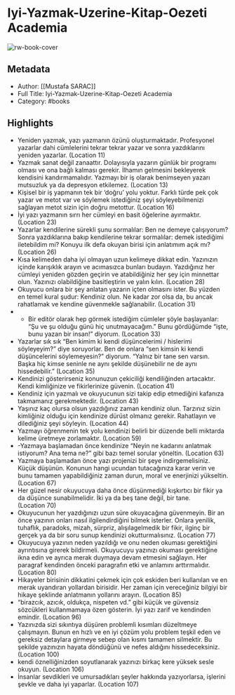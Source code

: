 # Iyi-Yazmak-Uzerine-Kitap-Oezeti Academia

![rw-book-cover](https://readwise-assets.s3.amazonaws.com/static/images/default-book-icon-3.40504e56b01b.png)

## Metadata
- Author: [[Mustafa SARAC]]
- Full Title: Iyi-Yazmak-Uzerine-Kitap-Oezeti Academia
- Category: #books

## Highlights
- Yeniden yazmak, yazı yazmanın özünü oluşturmaktadır. Profesyonel yazarlar dahi cümlelerini tekrar tekrar yazar ve sonra yazdıklarını yeniden yazarlar. (Location 11)
- Yazmak sanat değil zanaattır. Dolayısıyla yazarın günlük bir programı olması ve ona bağlı kalması gerekir. İlhamın gelmesini bekleyerek kendisini kandırmamalıdır. Yazmayı bir iş olarak benimseyen yazarı mutsuzluk ya da depresyon etkilemez. (Location 13)
- Kişisel bir iş yapmanın tek bir ‘doğru’ yolu yoktur. Farklı türde pek çok yazar ve metot var ve söylemek istediğiniz şeyi söyleyebilmenizi sağlayan metot sizin için doğru metottur. (Location 16)
- İyi yazı yazmanın sırrı her cümleyi en basit öğelerine ayırmaktır. (Location 23)
- Yazarlar kendilerine sürekli şunu sormalılar: Ben ne demeye çalışıyorum? Sonra yazdıklarına bakıp kendilerine tekrar sormalılar: demek istediğimi iletebildim mi? Konuyu ilk defa okuyan birisi için anlatımım açık mı? (Location 26)
- Kısa kelimeden daha iyi olmayan uzun kelimeye dikkat edin. Yazınızın içinde karışıklık arayın ve acımasızca bunları budayın. Yazdığınız her cümleyi yeniden gözden geçirin ve atabildiğiniz her şey için minnettar olun. Yazınızı olabildiğine basitleştirin ve yalın kılın. (Location 28)
- Okuyucu onlara bir şey anlatan yazarın içten olmasını ister. Bu yüzden en temel kural şudur: Kendiniz olun. Ne kadar zor olsa da, bu ancak rahatlamak ve kendine güvenmekle sağlanabilir. (Location 31)
- - Bir editör olarak hep görmek istediğim cümleler şöyle başlayanlar: “Şu ve şu olduğu günü hiç unutmayacağım.” Bunu gördüğümde “işte, bunu yazan bir insan!” diyorum. (Location 33)
- Yazarlar sık sık “Ben kimim ki kendi düşüncelerimi / hislerimi söyleyeyim?” diye soruyorlar. Ben de onlara “sen kimsin ki kendi düşüncelerini söylemeyesin?” diyorum. “Yalnız bir tane sen varsın. Başka hiç kimse seninle ne aynı şekilde düşünebilir ne de aynı hissedebilir.” (Location 35)
- Kendinizi gösterirseniz konunuzun çekiciliği kendiliğinden artacaktır. Kendi kimliğinize ve fikirlerinize güvenin. (Location 41)
- Kendiniz için yazmalı ve okuyucunun sizi takip edip etmediğini kafanıza takmamanız gerekmektedir. (Location 43)
- Yaşınız kaç olursa olsun yazdığınız zaman kendiniz olun. Tarzınız sizin kimliğiniz olduğu için kendinize dürüst olmanız gerekir. Rahatlayın ve dilediğiniz şeyi söyleyin. (Location 44)
- Yazmayı öğrenmenin tek yolu kendinizi belirli bir düzende belli miktarda kelime üretmeye zorlamaktır. (Location 59)
- -Yazmaya başlamadan önce kendinize “Neyin ne kadarını anlatmak istiyorum? Ana tema ne?” gibi bazı temel sorular yöneltin. (Location 63)
- Yazmaya başlamadan önce yazı projenizi bir şeye indirgemelisiniz. Küçük düşünün. Konunun hangi ucundan tutacağınıza karar verin ve bunu tamamen yapabildiğiniz zaman durun, moral ve enerjinizi yükseltin. (Location 67)
- Her güzel nesir okuyucuya daha önce düşünmediği kışkırtıcı bir fikir ya da düşünce sunabilmelidir. İki ya da beş tane değil, bir tane. (Location 70)
- Okuyucunun her yazdığınızı uzun süre okuyacağına güvenmeyin. Bir an önce yazının onları nasıl ilgilendirdiğini bilmek isterler. Onlara yenilik, tuhaflık, paradoks, mizah, sürpriz, alışılagelmedik bir fikir, ilginç bir gerçek ya da bir soru sunup kendinizi okutturmalısınız. (Location 77)
- Okuyucuya yazının neden yazıldığı ve onu neden okuması gerektiğini ayrıntısına girerek bildirmeli. Okuyucuyu yazınızı okuması gerektiğine ikna edin ve ayrıca merak duymaya devam etmesini sağlayın. Her paragraf kendinden önceki paragrafın etki ve anlamını arttırmalıdır. (Location 80)
- Hikayeler birisinin dikkatini çekmek için çok eskiden beri kullanılan ve en merak uyandıran yollardan birisidir. Her zaman için vereceğiniz bilgiyi bir hikaye şeklinde anlatmanın yollarını arayın. (Location 85)
- “birazcık, azıcık, oldukça, nispeten vd.” gibi küçük ve güvensiz sözcükleri kullanmamaya özen gösterin. İyi yazı zarif ve kendinden emindir. (Location 96)
- Yazınızda sizi sıkıntıya düşüren problemli kısımları düzeltmeye çalışmayın. Bunun en hızlı ve en iyi çözüm yolu problem teşkil eden ve gereksiz detaylara girmeye sebep olan kısmı tamamen silmektir. Bu şekilde yazınızın hayata döndüğünü ve nefes aldığını hissedeceksiniz. (Location 100)
- kendi öznelliğinizden soyutlanarak yazınızı birkaç kere yüksek sesle okuyun. (Location 106)
- İnsanlar sevdikleri ve umursadıkları şeyler hakkında yazıyorlarsa, işlerini şevkle ve daha iyi yaparlar. (Location 107)

